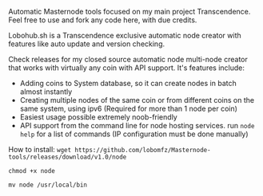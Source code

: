 Automatic Masternode tools focused on my main project Transcendence. Feel free to use and fork any code here, with due credits.

Lobohub.sh is a Transcendence exclusive automatic node creator with features like auto update and version checking.

Check releases for my closed source automatic node multi-node creator that works with virtually any coin with API support. It's features include:
- Adding coins to System database, so it can create nodes in batch almost instantly
- Creating multiple nodes of the same coin or from different coins on the same system, using ipv6 (Required for more than 1 node per coin)
- Easiest usage possible extremely noob-friendly
- API support from the command line for node hosting services. run `node help` for a list of commands (IP configuration must be done manually)

How to install:
`wget https://github.com/lobomfz/Masternode-tools/releases/download/v1.0/node`

`chmod +x node`

`mv node /usr/local/bin`

